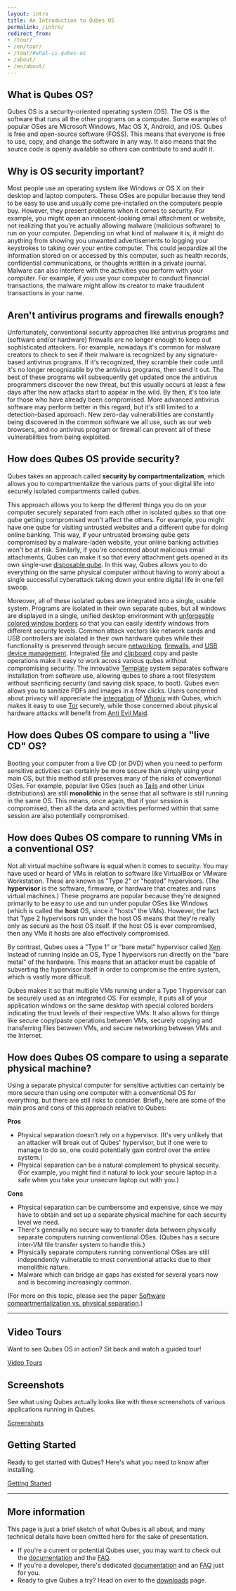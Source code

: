 ```yaml
---
layout: intro
title: An Introduction to Qubes OS
permalink: /intro/
redirect_from:
- /tour/
- /en/tour/
- /tour/#what-is-qubes-os
- /about/
- /en/about/
---
```


What is Qubes OS?
-----------------

Qubes OS is a security-oriented operating system (OS). The OS is the software
that runs all the other programs on a computer. Some examples of popular
OSes are Microsoft Windows, Mac OS X, Android, and iOS. Qubes is free and
open-source software (FOSS). This means that everyone is free to use, copy,
and change the software in any way. It also means that the source code is
openly available so others can contribute to and audit it.

Why is OS security important?
-----------------------------

Most people use an operating system like Windows or OS X on their desktop
and laptop computers. These OSes are popular because they tend to be easy
to use and usually come pre-installed on the computers people buy. However,
they present problems when it comes to security. For example, you might
open an innocent-looking email attachment or website, not realizing that
you're actually allowing malware (malicious software) to run on your
computer. Depending on what kind of malware it is, it might do anything
from showing you unwanted advertisements to logging your keystrokes to
taking over your entire computer. This could jeopardize all the information
stored on or accessed by this computer, such as health records, confidential
communications, or thoughts written in a private journal. Malware can also
interfere with the activities you perform with your computer. For example,
if you use your computer to conduct financial transactions, the malware
might allow its creator to make fraudulent transactions in your name.

Aren't antivirus programs and firewalls enough?
-----------------------------------------------

Unfortunately, conventional security approaches like antivirus programs
and (software and/or hardware) firewalls are no longer enough to keep out
sophisticated attackers. For example, nowadays it's common for malware
creators to check to see if their malware is recognized by any signature-based
antivirus programs. If it's recognized, they scramble their code until it's
no longer recognizable by the antivirus programs, then send it out. The
best of these programs will subsequently get updated once the antivirus
programmers discover the new threat, but this usually occurs at least a
few days after the new attacks start to appear in the wild. By then, it's
too late for those who have already been compromised. More advanced antivirus
software may perform better in this regard, but it's still limited to a
detection-based approach. New zero-day vulnerabilities are constantly being
discovered in the common software we all use, such as our web browsers, and no
antivirus program or firewall can prevent all of these vulnerabilities from
being exploited.


How does Qubes OS provide security?
-----------------------------------

Qubes takes an approach called **security by compartmentalization**, which
allows you to compartmentalize the various parts of your digital life into
securely isolated compartments called *qubes*.

This approach allows you to keep the different things you do on your computer
securely separated from each other in isolated qubes so that one qube getting
compromised won't affect the others. For example, you might have one qube for
visiting untrusted websites and a different qube for doing online banking. This
way, if your untrusted browsing qube gets compromised by a malware-laden
website, your online banking activities won't be at risk. Similarly, if
you're concerned about malicious email attachments, Qubes can make it so
that every attachment gets opened in its own single-use [disposable
qube]. In this way, Qubes allows you to do everything on the same physical
computer without having to worry about a single successful cyberattack taking
down your entire digital life in one fell swoop.

Moreover, all of these isolated qubes are integrated into a single, usable
system. Programs are isolated in their own separate qubes, but all windows are
displayed in a single, unified desktop environment with [unforgeable colored
window borders][getting started] so that you can easily identify windows from
different security levels. Common attack vectors like network cards and USB
controllers are isolated in their own hardware qubes while their functionality
is preserved through secure [networking], [firewalls], and [USB device
management][USB]. Integrated [file] and [clipboard] copy and paste operations
make it easy to work across various qubes without compromising security. The
innovative [Template] system separates software installation from software use,
allowing qubes to share a root filesystem without sacrificing security (and
saving disk space, to boot). Qubes even allows you to sanitize PDFs and images
in a few clicks. Users concerned about privacy will appreciate the
[integration][Qubes-Whonix] of [Whonix] with Qubes, which makes it easy to use
[Tor] securely, while those concerned about physical hardware attacks will
benefit from [Anti Evil Maid].


How does Qubes OS compare to using a "live CD" OS?
--------------------------------------------------

Booting your computer from a live CD (or DVD) when you need to perform
sensitive activities can certainly be more secure than simply using your main
OS, but this method still preserves many of the risks of conventional OSes. For
example, popular live OSes (such as [Tails] and other Linux distributions)
are still **monolithic** in the sense that all software is still running in
the same OS. This means, once again, that if your session is compromised,
then all the data and activities performed within that same session are also
potentially compromised.


How does Qubes OS compare to running VMs in a conventional OS?
--------------------------------------------------------------

Not all virtual machine software is equal when it comes to security. You may
have used or heard of VMs in relation to software like VirtualBox or VMware
Workstation. These are known as "Type 2" or "hosted" hypervisors. (The
**hypervisor** is the software, firmware, or hardware that creates and
runs virtual machines.) These programs are popular because they're designed
primarily to be easy to use and run under popular OSes like Windows (which
is called the **host** OS, since it "hosts" the VMs). However, the fact
that Type 2 hypervisors run under the host OS means that they're really
only as secure as the host OS itself. If the host OS is ever compromised,
then any VMs it hosts are also effectively compromised.

By contrast, Qubes uses a "Type 1" or "bare metal" hypervisor called
[Xen]. Instead of running inside an OS, Type 1 hypervisors run directly on the
"bare metal" of the hardware. This means that an attacker must be capable of
subverting the hypervisor itself in order to compromise the entire system,
which is vastly more difficult.

Qubes makes it so that multiple VMs running under a Type 1 hypervisor can be
securely used as an integrated OS. For example, it puts all of your application
windows on the same desktop with special colored borders indicating the
trust levels of their respective VMs. It also allows for things like secure
copy/paste operations between VMs, securely copying and transferring files
between VMs, and secure networking between VMs and the Internet.


How does Qubes OS compare to using a separate physical machine?
---------------------------------------------------------------

Using a separate physical computer for sensitive activities can certainly be
more secure than using one computer with a conventional OS for everything,
but there are still risks to consider. Briefly, here are some of the main
pros and cons of this approach relative to Qubes:

<div class="focus">
  <i class="fa fa-check"></i> <strong>Pros</strong>
</div>

 * Physical separation doesn't rely on a hypervisor. (It's very unlikely
   that an attacker will break out of Qubes' hypervisor, but if one were to
   manage to do so, one could potentially gain control over the entire system.)
 * Physical separation can be a natural complement to physical security. (For
   example, you might find it natural to lock your secure laptop in a safe
   when you take your unsecure laptop out with you.)

<div class="focus">
    <i class="fa fa-times"></i> <strong>Cons</strong>
</div>

 * Physical separation can be cumbersome and expensive, since we may have to
   obtain and set up a separate physical machine for each security level we
   need.
 * There's generally no secure way to transfer data between physically
   separate computers running conventional OSes. (Qubes has a secure inter-VM
   file transfer system to handle this.)
 * Physically separate computers running conventional OSes are still
   independently vulnerable to most conventional attacks due to their monolithic
   nature.
 * Malware which can bridge air gaps has existed for several years now and
   is becoming increasingly common.

(For more on this topic, please see the paper
[Software compartmentalization vs. physical separation][paper-compart].)

<hr class="add-top more-bottom">
  <div class="row">
    <div class="col-lg-4 col-md-4 col-xs-12">
      <h2>Video Tours</h2>
      <p>Want to see Qubes OS in action? Sit back and watch a guided tour!</p>
      <a href="/video-tours/" class="btn btn-primary">
        <i class="fa fa-play-circle"></i> Video Tours
      </a>
    </div>
    <div class="col-lg-4 col-md-4 col-xs-12">
      <h2>Screenshots</h2>
      <p>See what using Qubes actually looks like with these screenshots of various applications running in Qubes.</p>
      <a href="/screenshots/" class="btn btn-primary">
        <i class="fa fa-picture-o"></i> Screenshots
      </a>
    </div>
    <div class="col-lg-4 col-md-4 col-xs-12">
      <h2>Getting Started</h2>
      <p>Ready to get started with Qubes? Here's what you need to know after installing.</p>
      <a href="/getting-started/" class="btn btn-primary">
        <i class="fa fa-cubes"></i> Getting Started
      </a>
    </div>
  </div>
<hr class="more-top more-bottom">

More information
----------------

This page is just a brief sketch of what Qubes is all about, and many
technical details have been omitted here for the sake of presentation.

 * If you're a current or potential Qubes user, you may want to check out the
   [documentation][doc] and the [FAQ][user-faq].
 * If you're a developer, there's dedicated [documentation][system-doc]
   and an [FAQ][devel-faq] just for you.
 * Ready to give Qubes a try? Head on over to the [downloads] page.


[disposable qube]: /doc/disposablevm/
[networking]: /doc/networking/
[firewalls]: /doc/firewall/
[USB]: /doc/usb/
[file]: /doc/copying-files/
[clipboard]: /doc/copy-paste/
[Template]: /doc/templates/
[Qubes-Whonix]: /doc/whonix/
[Whonix]: https://www.whonix.org/
[Tor]: https://www.torproject.org/
[Anti Evil Maid]: /doc/anti-evil-maid/
[Tails]: https://tails.boum.org/
[Xen]: https://www.xenproject.org
[paper-compart]: https://invisiblethingslab.com/resources/2014/Software_compartmentalization_vs_physical_separation.pdf
[doc]: /doc/
[user-faq]: /faq/#users
[system-doc]: /doc/system-doc/
[devel-faq]: /faq/#developers
[downloads]: /downloads/
[getting started]: /getting-started/

